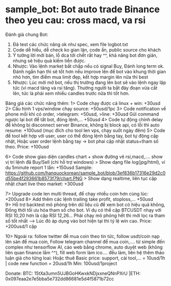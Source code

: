 # sample_bot: Bot auto trade Binance theo yeu cau: cross macd, va rsi
Đánh giá chung Bot:
1. Đã test các chức năng ok như spec, xem file logbot.txt
2. Code dễ hiểu, dễ check ko gian lận, code ẩn, public source cho khách
3. Ý tưởng lời mới bán, lỗ dca tới chết rất hay ^^, khả năng bot đơn giản, nhưng sẽ hiệu quả kiếm tiền được.
4. Nhược: Vào lệnh market bất chấp nếu có signal Buy, Đánh long term ok. Đánh ngắn hạn thì sẽ tốt hơn nếu improve
   lên để bot vào khung thời gian nhỏ hơn, tìm điểm mua limit đẹp, kết hợp margin lên nữa thì best
5. Nhược: Lúc mới mở bot, nếu thị trường đang lên bot sẽ vào lệnh ngay lập tức (vì macd tăng và rsi tăng). Thường người
   ta bắt đáy đoạn vừa cắt lên, tức là phải xem nhiều candles trước nữa thì tốt hơn.

Bảng giá các chức năng thêm:
1> Code chạy được cả linux + win: 				+30usd
2> Cấu hình 1 vps/window chạy source: 			+50usd/1pc
3> Code notification về phone mỗi khi có order, 
	>telegram: 									+50usd, 
	>line: 										+30usd
   Gửi command ngược lại bot để tắt bot, đóng lệnh,... +50usd
4> Code tự động chỉnh delay để không bị disconnect server Binance, không bị block api,
   có lỗi thì auto resume: 						+100usd
   (mục đích cho tool len vps, chạy suốt ngày đêm)
5> Code để tool kết hợp với user, user có thể đóng lệnh bằng tay, bot tự động cập nhật,
   Hoặc user order lệnh bằng tay -> bot phai cập nhật status+tham số theo.
	Price: 										+100usd

6> Code show giao diện candles chart + show đường vẽ rsi,macd,.... 
   show vị trí lệnh đã Buy/Sell (chi hỗ trợ windows)
    > Show dạng file log(jpg/html), 
	  ví dụ 5minute report 1 lần: 				+150usd
	  Sample: https://github.com/hanquockorean/sample_bot/blob/3ef836b17316e29d2c0d55be4f293661b8573f79/chart.PNG
	> Show dạng realtime, liên tục cập nhật
	  chart live theo market:					+300usd 
	  
7> Upgrade code len multi thread, để chạy nhiều coin hơn cùng lúc: +200usd
8> Add thêm các lệnh trailing take profit, stoploss,...     +50usd  
9> Hỗ trợ backtest mô phỏng trên dữ liệu cũ để xem bot có hiệu quả không, Đồng thời tối ưu hóa tham số cho bot.
   Ví dụ có thể cặp BTCUSDT nhạy với RSI 10,20 hơn là cặp RSI 12,26... Phải chạy mô phỏng hết thì mới lọc ra tham số tốt nhất
   --> Lúc đó áp dụng vào bot hiện tại thì tỷ lệ win cao.
   Price: +200usd/1 cặp
   
10> Ngoài ra: follow twitter để mua coin theo tin tức, follow usdt/coin nạp lên sàn để mua coin,
  Follow telegram channel để mua coin,.... từ simple đến complex như tensorflow AI,
  cào web bằng chrome, auto duyệt web (không liên quan finance lắm ^^), fill web form làm ico.... 
  đều làm, liên hệ thêm thảo luận giá cho từng loai:
  Hoặc thuê Basic price: support, cài tool,... = 10usd/1h | code new function = 20usd/1h
  Min: 100usd/1project
  
  Donate: BTC: 15tXa3umn5UJBGoHKwxkNDjxxneQNnPXrU |ETH: 0x097eaa2e7e5bba5e732dd86681e5d4f5871b72cc
